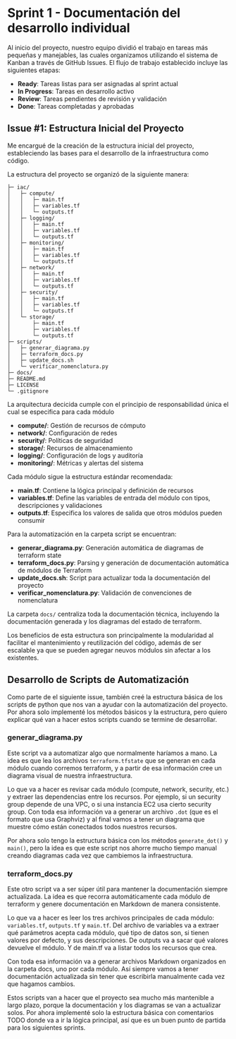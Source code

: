 # Sprint 1 - Documentación del desarrollo individual

Al inicio del proyecto, nuestro equipo dividió el trabajo en tareas más pequeñas y manejables, las cuales organizamos utilizando el sistema de Kanban a través de GitHub Issues. El flujo de trabajo establecido incluye las siguientes etapas:

- **Ready**: Tareas listas para ser asignadas al sprint actual
- **In Progress**: Tareas en desarrollo activo
- **Review**: Tareas pendientes de revisión y validación
- **Done**: Tareas completadas y aprobadas

## Issue #1: Estructura Inicial del Proyecto

Me encargué de la creación de la estructura inicial del proyecto, estableciendo las bases para el desarrollo de la infraestructura como código.

La estructura del proyecto se organizó de la siguiente manera:

```
├─ iac/
│   ├─ compute/
│   │   ├─ main.tf
│   │   ├─ variables.tf
│   │   └─ outputs.tf
│   ├─ logging/
│   │   ├─ main.tf
│   │   ├─ variables.tf
│   │   └─ outputs.tf
│   ├─ monitoring/
│   │   ├─ main.tf
│   │   ├─ variables.tf
│   │   └─ outputs.tf
│   ├─ network/
│   │   ├─ main.tf
│   │   ├─ variables.tf
│   │   └─ outputs.tf
│   ├─ security/
│   │   ├─ main.tf
│   │   ├─ variables.tf
│   │   └─ outputs.tf
│   └─ storage/
│       ├─ main.tf
│       ├─ variables.tf
│       └─ outputs.tf
├─ scripts/
│   ├─ generar_diagrama.py
│   ├─ terraform_docs.py
│   ├─ update_docs.sh
│   └─ verificar_nomenclatura.py
├─ docs/
├─ README.md
├─ LICENSE
└─ .gitignore
```

La arquitectura decicida cumple con el principio de responsabilidad única el cual se especifica para cada módulo

- **compute/**: Gestión de recursos de cómputo
- **network/**: Configuración de redes 
- **security/**: Políticas de seguridad 
- **storage/**: Recursos de almacenamiento 
- **logging/**: Configuración de logs y auditoría
- **monitoring/**: Métricas y alertas del sistema

Cada módulo sigue la estructura estándar recomendada:

- **main.tf**: Contiene la lógica principal y definición de recursos
- **variables.tf**: Define las variables de entrada del módulo con tipos, descripciones y validaciones
- **outputs.tf**: Especifica los valores de salida que otros módulos pueden consumir

Para la automatización en la carpeta script se encuentran:

- **generar_diagrama.py**: Generación automática de diagramas de terraform state
- **terraform_docs.py**: Parsing y generación de documentación automática de módulos de Terraform
- **update_docs.sh**: Script para actualizar toda la documentación del proyecto
- **verificar_nomenclatura.py**: Validación de convenciones de nomenclatura

La carpeta `docs/` centraliza toda la documentación técnica, incluyendo la documentación generada y los diagramas del estado de terraform.

Los beneficios de esta estructura son principalmente la modularidad al facilitar el mantenimiento y reutilización del código, además de ser escalable ya que se pueden agregar neuvos módulos sin afectar a los existentes.

## Desarrollo de Scripts de Automatización

Como parte de el siguiente issue, también creé la estructura básica de los scripts de python que nos van a ayudar con la automatización del proyecto. Por ahora solo implementé los métodos básicos y la estructura, pero quiero explicar qué van a hacer estos scripts cuando se termine de desarrollar.

### generar_diagrama.py

Este script va a automatizar algo que normalmente haríamos a mano. La idea es que lea los archivos `terraform.tfstate` que se generan en cada módulo cuando corremos terraform, y a partir de esa información cree un diagrama visual de nuestra infraestructura.

Lo que va a hacer es revisar cada módulo (compute, network, security, etc.) y extraer las dependencias entre los recursos. Por ejemplo, si un security group depende de una VPC, o si una instancia EC2 usa cierto security group. Con toda esa información va a generar un archivo `.dot` (que es el formato que usa Graphviz) y al final vamos a tener un diagrama que muestre cómo están conectados todos nuestros recursos.

Por ahora solo tengo la estructura básica con los métodos `generate_dot()` y `main()`, pero la idea es que este script nos ahorre mucho tiempo manual creando diagramas cada vez que cambiemos la infraestructura.

### terraform_docs.py

Este otro script va a ser súper útil para mantener la documentación siempre actualizada. La idea es que recorra automáticamente cada módulo de terraform y genere documentación en Markdown de manera consistente.

Lo que va a hacer es leer los tres archivos principales de cada módulo: `variables.tf`, `outputs.tf` y `main.tf`. Del archivo de variables va a extraer qué parámetros acepta cada módulo, qué tipo de datos son, si tienen valores por defecto, y sus descripciones. De outputs va a sacar qué valores devuelve el módulo. Y de main.tf va a listar todos los recursos que crea.

Con toda esa información va a generar archivos Markdown organizados en la carpeta docs, uno por cada módulo. Así siempre vamos a tener documentación actualizada sin tener que escribirla manualmente cada vez que hagamos cambios.

Estos scripts van a hacer que el proyecto sea mucho más mantenible a largo plazo, porque la documentación y los diagramas se van a actualizar solos. Por ahora implementé solo la estructura básica con comentarios TODO donde va a ir la lógica principal, así que es un buen punto de partida para los siguientes sprints.
